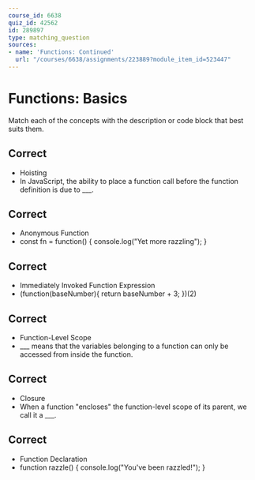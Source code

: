 ```yaml
---
course_id: 6638
quiz_id: 42562
id: 289897
type: matching_question
sources:
- name: 'Functions: Continued'
  url: "/courses/6638/assignments/223889?module_item_id=523447"
---
```


# Functions: Basics

Match each of the concepts with the description or code block that best suits
them.

## Correct

- Hoisting
- In JavaScript, the ability to place a function call before the function definition is due to \_\_\_.

## Correct

- Anonymous Function
- const fn = function() {   console.log("Yet more razzling"); }

## Correct

- Immediately Invoked Function Expression
- (function(baseNumber){ return baseNumber + 3; })(2)

## Correct

- Function-Level Scope
- \_\_\_ means that the variables belonging to a function can only be accessed from inside the function.

## Correct

- Closure
- When a function "encloses" the function-level scope of its parent, we call it a \_\_\_.

## Correct

- Function Declaration
- function razzle() {   console.log("You've been razzled!"); }
